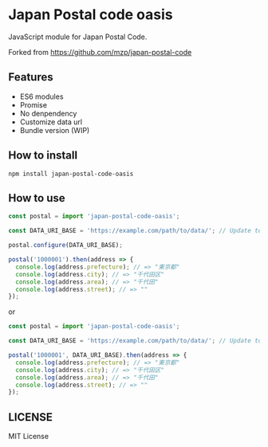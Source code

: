 # Japan Postal code oasis

JavaScript module for Japan Postal Code.

Forked from https://github.com/mzp/japan-postal-code

## Features

* ES6 modules
* Promise
* No denpendency
* Customize data url
* Bundle version (WIP)

## How to install

```
npm install japan-postal-code-oasis
```

## How to use

```js
const postal = import 'japan-postal-code-oasis';

const DATA_URI_BASE = 'https://example.com/path/to/data/'; // Update to your host

postal.configure(DATA_URI_BASE);

postal('1000001').then(address => {
  console.log(address.prefecture); // => "東京都"
  console.log(address.city); // => "千代田区"
  console.log(address.area); // => "千代田"
  console.log(address.street); // => ""
});
```

or

```js
const postal = import 'japan-postal-code-oasis';

const DATA_URI_BASE = 'https://example.com/path/to/data/'; // Update to your host

postal('1000001', DATA_URI_BASE).then(address => {
  console.log(address.prefecture); // => "東京都"
  console.log(address.city); // => "千代田区"
  console.log(address.area); // => "千代田"
  console.log(address.street); // => ""
});
```

## LICENSE
MIT License
